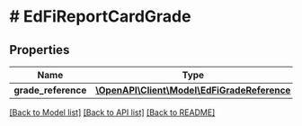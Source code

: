 # # EdFiReportCardGrade

## Properties

Name | Type | Description | Notes
------------ | ------------- | ------------- | -------------
**grade_reference** | [**\OpenAPI\Client\Model\EdFiGradeReference**](EdFiGradeReference.md) |  |

[[Back to Model list]](../../README.md#models) [[Back to API list]](../../README.md#endpoints) [[Back to README]](../../README.md)
